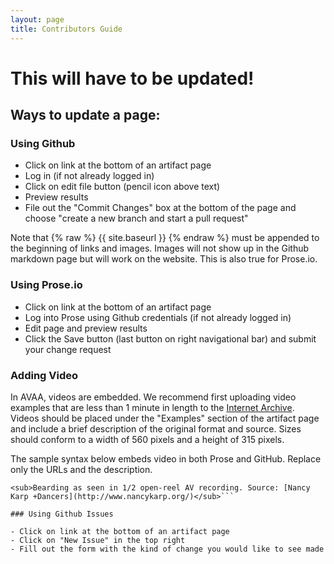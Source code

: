 ```yaml
---
layout: page
title: Contributors Guide
---
```


# This will have to be updated!

## Ways to update a page:


### Using Github

- Click on link at the bottom of an artifact page
- Log in (if not already logged in)
- Click on edit file button (pencil icon above text)
- Preview results
- File out the "Commit Changes" box at the bottom of the page and choose "create a new branch and start a pull request"

Note that {% raw %} {{ site.baseurl }} {% endraw %} must be appended to the beginning of links and images. Images will not show up in the Github markdown page but will work on the website. This is also true for Prose.io.

### Using Prose.io

- Click on link at the bottom of an artifact page
- Log into Prose using Github credentials (if not already logged in)
- Edit page and preview results
- Click the Save button (last button on right navigational bar) and submit your change request

### Adding Video

In AVAA, videos are embedded. We recommend first uploading video examples that are less than 1 minute in length to the [Internet Archive](https://archive.org/). Videos should be placed under the "Examples" section of the artifact page and include a brief description of the original format and source. Sizes should conform to a width of 560 pixels and a height of 315 pixels. 

The sample syntax below embeds video in both Prose and GitHub. Replace only the URLs and the description. 

```<iframe src="https://archive.org/embed/AVAAAvatlasBeardingAccess" width="560" height="315" frameborder="0" webkitallowfullscreen="true" mozallowfullscreen="true" allowfullscreen></iframe>
<sub>Bearding as seen in 1/2 open-reel AV recording. Source: [Nancy Karp +Dancers](http://www.nancykarp.org/)</sub>```

### Using Github Issues

- Click on link at the bottom of an artifact page
- Click on "New Issue" in the top right
- Fill out the form with the kind of change you would like to see made
